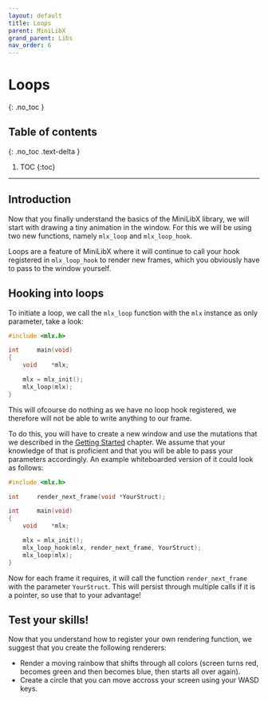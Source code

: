 ```yaml
---
layout: default
title: Loops
parent: MiniLibX
grand_parent: Libs
nav_order: 6
---
```


# Loops
{: .no_toc }

## Table of contents
{: .no_toc .text-delta }

1. TOC
{:toc}

---

## Introduction

Now that you finally understand the basics of the MiniLibX library, we will
start with drawing a tiny animation in the window. For this we will be using
two new functions, namely `mlx_loop` and `mlx_loop_hook`.

Loops are a feature of MiniLibX where it will continue to call your hook
registered in `mlx_loop_hook` to render new frames, which you obviously
have to pass to the window yourself.

## Hooking into loops

To initiate a loop, we call the `mlx_loop` function with the `mlx` instance
as only parameter, take a look:

```c
#include <mlx.h>

int     main(void)
{
    void    *mlx;

    mlx = mlx_init();
    mlx_loop(mlx);
}
```

This will ofcourse do nothing as we have no loop hook registered, we therefore
will not be able to write anything to our frame.

To do this, you will have to create a new window and use the mutations that we
described in the [Getting Started](./getting_started.html) chapter. We assume
that your knowledge of that is proficient and that you will be able to pass
your parameters accordingly. An example whiteboarded version of it could look
as follows:

```c
#include <mlx.h>

int     render_next_frame(void *YourStruct);

int     main(void)
{
    void    *mlx;

    mlx = mlx_init();
    mlx_loop_hook(mlx, render_next_frame, YourStruct);
    mlx_loop(mlx);
}
```

Now for each frame it requires, it will call the function `render_next_frame`
with the parameter `YourStruct`. This will persist through multiple calls if it
is a pointer, so use that to your advantage!

## Test your skills!

Now that you understand how to register your own rendering function, we suggest
that you create the following renderers:
- Render a moving rainbow that shifts through all colors (screen turns red,
becomes green and then becomes blue, then starts all over again).
- Create a circle that you can move accross your screen using your WASD keys.
